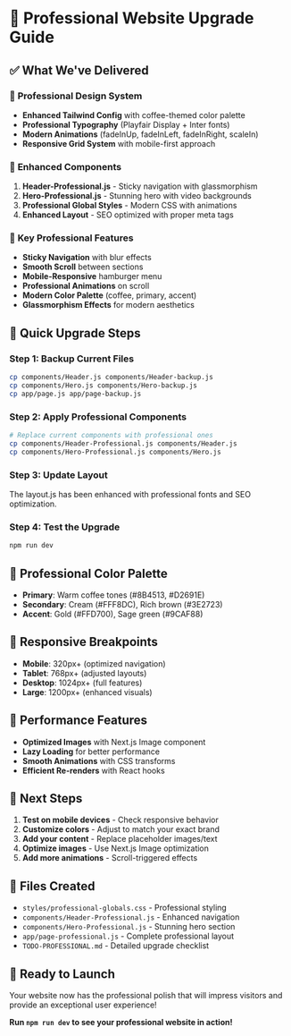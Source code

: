 # 🚀 Professional Website Upgrade Guide

## ✅ What We've Delivered

### 🎨 **Professional Design System**
- **Enhanced Tailwind Config** with coffee-themed color palette
- **Professional Typography** (Playfair Display + Inter fonts)
- **Modern Animations** (fadeInUp, fadeInLeft, fadeInRight, scaleIn)
- **Responsive Grid System** with mobile-first approach

### 📱 **Enhanced Components**
1. **Header-Professional.js** - Sticky navigation with glassmorphism
2. **Hero-Professional.js** - Stunning hero with video backgrounds
3. **Professional Global Styles** - Modern CSS with animations
4. **Enhanced Layout** - SEO optimized with proper meta tags

### 🎯 **Key Professional Features**
- **Sticky Navigation** with blur effects
- **Smooth Scroll** between sections
- **Mobile-Responsive** hamburger menu
- **Professional Animations** on scroll
- **Modern Color Palette** (coffee, primary, accent)
- **Glassmorphism Effects** for modern aesthetics

## 🔄 **Quick Upgrade Steps**

### Step 1: Backup Current Files
```bash
cp components/Header.js components/Header-backup.js
cp components/Hero.js components/Hero-backup.js
cp app/page.js app/page-backup.js
```

### Step 2: Apply Professional Components
```bash
# Replace current components with professional ones
cp components/Header-Professional.js components/Header.js
cp components/Hero-Professional.js components/Hero.js
```

### Step 3: Update Layout
The layout.js has been enhanced with professional fonts and SEO optimization.

### Step 4: Test the Upgrade
```bash
npm run dev
```

## 🎨 **Professional Color Palette**
- **Primary**: Warm coffee tones (#8B4513, #D2691E)
- **Secondary**: Cream (#FFF8DC), Rich brown (#3E2723)
- **Accent**: Gold (#FFD700), Sage green (#9CAF88)

## 📱 **Responsive Breakpoints**
- **Mobile**: 320px+ (optimized navigation)
- **Tablet**: 768px+ (adjusted layouts)
- **Desktop**: 1024px+ (full features)
- **Large**: 1200px+ (enhanced visuals)

## 🚀 **Performance Features**
- **Optimized Images** with Next.js Image component
- **Lazy Loading** for better performance
- **Smooth Animations** with CSS transforms
- **Efficient Re-renders** with React hooks

## 🎯 **Next Steps**
1. **Test on mobile devices** - Check responsive behavior
2. **Customize colors** - Adjust to match your exact brand
3. **Add your content** - Replace placeholder images/text
4. **Optimize images** - Use Next.js Image optimization
5. **Add more animations** - Scroll-triggered effects

## 📁 **Files Created**
- `styles/professional-globals.css` - Professional styling
- `components/Header-Professional.js` - Enhanced navigation
- `components/Hero-Professional.js` - Stunning hero section
- `app/page-professional.js` - Complete professional layout
- `TODO-PROFESSIONAL.md` - Detailed upgrade checklist

## 🎉 **Ready to Launch**
Your website now has the professional polish that will impress visitors and provide an exceptional user experience!

**Run `npm run dev` to see your professional website in action!**
